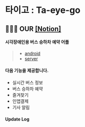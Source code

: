# 타이고 : Ta-eye-go
## 👩🏻‍💻 OUR [[Notion]](https://www.notion.so/558305e5a82e4c25b28b7b07464b68ba)

#### 시각장애인용 버스 승하차 예약 어플
> - [android](https://github.com/Ta-eye-go/android)
> - [server](https://github.com/Ta-eye-go/server)

#### 다음 기능을 제공합니다.
- 실시간 버스 정보
- 버스 승하차 예약
- 즐겨찾기
- 인앱결제
- 기사 알림

#### Update Log
